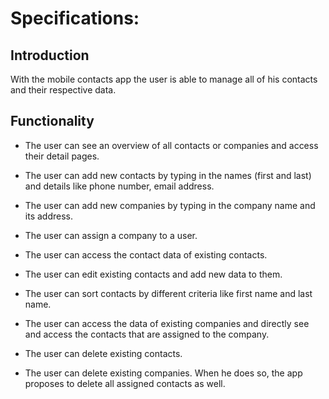# Specifications:

## Introduction
With the mobile contacts app the user is able to manage all of his contacts and their respective data.

## Functionality
* The user can see an overview of all contacts or companies and access their detail pages.

* The user can add new contacts by typing in the names (first and last) and details like phone number, email address.
* The user can add new companies by typing in the company name and its address.
* The user can assign a company to a user.

* The user can access the contact data of existing contacts.
* The user can edit existing contacts and add new data to them.
* The user can sort contacts by different criteria like first name and last name.

* The user can access the data of existing companies and directly see and access the contacts that are assigned to the company.

* The user can delete existing contacts.
* The user can delete existing companies. When he does so, the app proposes to delete all assigned contacts as well.